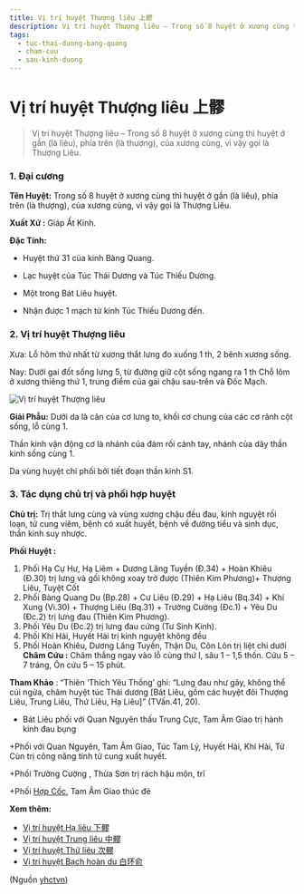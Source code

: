 ```yaml
---
title: Vị trí huyệt Thượng liêu 上髎
description: Vị trí huyệt Thượng liêu – Trong số 8 huyệt ở xương cùng thì huyệt ở gần (là liêu), phía trên (là thượng), của xương cùng, vì vậy gọi là Thượng Liêu.
tags:
  - tuc-thai-duong-bang-quang
  - cham-cuu
  - sau-kinh-duong
---
```


# Vị trí huyệt Thượng liêu 上髎 

> Vị trí huyệt Thượng liêu – Trong số 8 huyệt ở xương cùng thì huyệt ở gần (là liêu), phía trên (là thượng), của xương cùng, vì vậy gọi là Thượng Liêu.

### 1. Đại cương

**Tên Huyệt:** Trong số 8 huyệt ở xương cùng thì huyệt ở gần (là liêu), phía trên (là thượng), của xương cùng, vì vậy gọi là Thượng Liêu.

**Xuất Xứ :** Giáp Ất Kinh.

**Đặc Tính:**

+ Huyệt thứ 31 của kinh Bàng Quang.

+ Lạc huyệt của Túc Thái Dương và Túc Thiếu Dương.

+ Một trong Bát Liêu huyệt.

+ Nhận được 1 mạch từ kinh Túc Thiếu Dương đến.

### 2. Vị trí huyệt Thượng liêu

Xưa: Lỗ hõm thứ nhất từ xương thắt lưng đo xuống 1 th, 2 bênh xương sống.

Nay: Dưới gai đốt sống lưng 5, từ đường giữ cột sống ngang ra 1 th Chỗ lõm ở xương thiêng thứ 1, trung điểm của gai chậu sau-trên và Đốc Mạch.

![Vị trí huyệt Thượng liêu](/imgs/yhctvn/vi-tri-huyet-thuong-lieu-300x168.jpg)

**Giải Phẫu:** Dưới da là cân của cơ lưng to, khối cơ chung của các cơ rãnh cột sống, lỗ cùng 1.

Thần kinh vận động cơ là nhánh của đám rối cánh tay, nhánh của dây thần kinh sống cùng 1.

Da vùng huyệt chi phối bởi tiết đoạn thần kinh S1.

### 3. Tác dụng chủ trị và phối hợp huyệt

**Chủ trị:** Trị thắt lưng cùng và vùng xương chậu đều đau, kinh nguyệt rối loạn, tử cung viêm, bệnh có xuất huyết, bệnh về đường tiểu và sinh dục, thần kinh suy nhược.

**Phối Huyệt :**

1. Phối Hạ Cự Hư, Hạ Liêm + Dương Lăng Tuyền (Đ.34) + Hoàn Khiêu (Đ.30) trị lưng và gối không xoay trở được (Thiên Kim Phương)+ Thượng Liêu, Tuyệt Cốt
2. Phối Bàng Quang Du (Bp.28) + Cư Liêu (Đ.29) + Hạ Liêu (Bq.34) + Khí Xung (Vi.30) + Thượng Liêu (Bq.31) + Trường Cường (Đc.1) + Yêu Du (Đc.2) trị lưng đau (Thiên Kim Phương).
3. Phối Yêu Du (Đc.2) trị lưng đau cứng (Tư Sinh Kinh).
4. Phối Khí Hải, Huyết Hải trị kinh nguyệt không đều
5. Phối Hoàn Khiêu, Dương Lăng Tuyền, Thận Du, Côn Lôn trị liệt chi dưới **Châm Cứu :** Châm thẳng ngay vào lỗ cùng thứ I, sâu 1 – 1,5 thốn. Cứu 5 – 7 tráng, Ôn cứu 5 – 15 phút.

**Tham Khảo** : “Thiên ‘Thích Yêu Thống’ ghi: “Lưng đau như gãy, không thể cúi ngửa, châm huyệt túc Thái dương [Bát Liêu, gồm các huyệt đôi Thượng Liêu, Trung Liêu, Thứ Liêu, Hạ Liêu]” (TVấn.41, 20).

+ Bát Liêu phối với Quan Nguyên thấu Trung Cực, Tam Âm Giao trị hành kinh đau bụng

+Phối với Quan Nguyên, Tam Âm Giao, Túc Tam Lý, Huyết Hải, Khí Hải, Tử Cùn trị công năng tính tử cung xuất huyết.

+Phối Trường Cường , Thừa Sơn trị rách hậu môn, trĩ

+Phối [Hợp Cốc](/yhctvn/huyet-hop-coc-%e5%90%88-%e8%b0%b7/), Tam Âm Giao thúc đẻ

**Xem thêm:**

* [Vị trí huyệt Hạ liêu 下髎](/yhctvn/vi-tri-huyet-ha-lieu-%e4%b8%8b%e9%ab%8e/)
* [Vị trí huyệt Trung liêu 中髎](/yhctvn/vi-tri-huyet-trung-lieu-%e4%b8%ad%e9%ab%8e/)
* [Vị trí huyệt Thứ liêu 次髎](/yhctvn/vi-tri-huyet-thu-lieu-%e6%ac%a1%e9%ab%8e/)
* [Vị trí huyệt Bạch hoàn du 白环俞](/yhctvn/vi-tri-huyet-bach-hoan-du-%e7%99%bd%e7%8e%af%e4%bf%9e/)

(Nguồn <a href="https://yhctvn.com/vi-tri-huyet-thuong-lieu-上髎/" target="_blank">yhctvn</a>)
